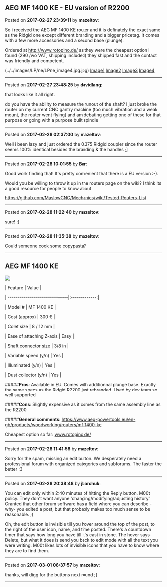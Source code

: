 ## AEG MF 1400 KE - EU version of R2200
Posted on **2017-02-27 23:39:11** by **mazeltov**:

So i received the AEG MF 1400 KE router and it is definately the exact same as the Ridgid one except different branding and a bigger pricetag. It comes with a few more accessories and a second base (plunge).

Ordered at http://www.rotopino.de/ as they were the cheapest option i found (290 /wo VAT, shipping included) they shipped fast and the contact was friendly and competent.

(../../images/LP/ne/LPne_image4.jpg.jpg)  [Image1](../../images/d5/V7/d5V7_image1.jpg.jpg) [Image2](../../images/1t/Hl/1tHl_image2.jpg.jpg) [Image3](../../images/bb/VG/bbVG_image3.jpg.jpg) [Image4](image4.jpg)

---

Posted on **2017-02-27 23:48:25** by **davidlang**:

that looks like it all right.



do you have the ability to measure the runout of the shaft? I just broke the router on my current CNC gantry machine (too much vibration and a weak mount, the router went flying) and am debating getting one of these for that purpose or going with a purpose built spindle

---

Posted on **2017-02-28 02:37:00** by **mazeltov**:

Well i been lazy and just ordered the 0.375 Ridgid coupler since the router seems 100% identical besides the branding & the handles ;]

---

Posted on **2017-02-28 10:01:55** by **Bar**:

Good work finding that! It's pretty convenient that there is a EU version :-).



Would you be willing to throw it up in the routers page on the wiki? I think its a good resource for people to know about



https://github.com/MaslowCNC/Mechanics/wiki/Tested-Routers-List

---

Posted on **2017-02-28 11:22:40** by **mazeltov**:

sure! :]

---

Posted on **2017-02-28 11:35:38** by **mazeltov**:

Could someone cook some copypasta?



***

## AEG MF 1400 KE

![](https://dnyxi8nt1p9ty.cloudfront.net/low/MF_1400KE--Hero_1.jpg)



| Feature                       | Value         |

| ------------------------------|:-------------:|

| Model #                       |    MF 1400 KE |

| Cost (approx)                 |    300 €      |

| Colet size                    |     8 / 12 mm |

| Ease of attaching Z-axis      |     Easy      |

| Shaft connector size          |     3/8 in    |

| Variable speed (y/n)          |     Yes       |

| Illuminated (y/n)             |     Yes       |

| Dust collector (y/n)          |     Yes       |



#####**Pros**: Available in EU. Comes with additionnal plunge base. Exactly the same specs as the Ridgid R2200 just rebranded. Used by dev team so well supported

#####**Cons**: Slightly expensive as it comes from the same assembly line as the R2200

#####**General comments**: https://www.aeg-powertools.eu/en-gb/products/woodworking/routers/mf-1400-ke

Cheapest option so far: www.rotopino.de/

---

Posted on **2017-02-28 11:41:58** by **mazeltov**:

Sorry for the spam, missing an edit button. We desperately need a professional forum with organized categories and subforums. The faster the better :3

---

Posted on **2017-02-28 20:38:48** by **jbarchuk**:

You can edit only within 2:40 minutes of hitting the Reply button. M00t policy. They don't want anyone 'changing/modifying/adjusting history.' Granted that other forum software has a field where you can describe -why- you edited a post, but that probably makes too much sense to be reasonable. ;)

Oh, the edit button is invisible till you hover around the top of the post, to the right of the user icon, name, and time posted. There's a countdown timer that says how long you have till it's cast in stone. The hover says Delete, but what it does is send you back to edit mode with all the text you were writing. M00t likes lots of invisible icons that you have to know where they are to find them.

---

Posted on **2017-03-01 06:37:57** by **mazeltov**:

thanks, will digg for the buttons next round ;]

---

